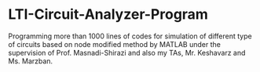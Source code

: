 # LTI-Circuit-Analyzer-Program
Programming more than 1000 lines of codes for simulation of different type of circuits based on node modified method by MATLAB under the supervision of Prof. Masnadi-Shirazi and also my TAs, Mr. Keshavarz and Ms. Marzban.
